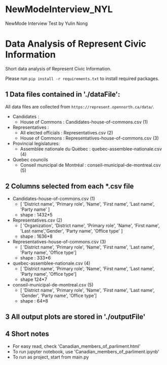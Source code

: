 # NewModeInterview_NYL
NewMode Interview Test by Yulin Nong

# Data Analysis of Represent Civic Information
Short data analysis of Represent Civic Information.

Please run `pip install -r requirements.txt` to install required packages.

## 1 Data files contained in './dataFile':
All data files are collected from `https://represent.opennorth.ca/data/`.
* Candidates : 
	+ House of Commons : Candidates-house-of-commons.csv  (1)
* Representatives : 
	+ All elected officials : Representatives.csv  (2)
	+ House of Commons : Representatives-house-of-commons.csv  (3)
* Provincial legislatures:
	+ Assemblée nationale du Québec : quebec-assemblee-nationale.csv  (4)
* Quebec councils
	+ Conseil municipal de Montréal : conseil-municipal-de-montreal.csv  (5)


## 2 Columns selected from each *.csv file
* Candidates-house-of-commons.csv  (1)
	+ [ 'District name', 'Primary role', 'Name', 'First name', 'Last name', 'Party name' ]
	+ shape : 1432*5
* Representatives.csv  (2)
	+ [ 'Organization', 'District name', 'Primary role', 'Name', 'First name', 'Last name','Gender', 'Party name', 'Office type' ] 
	+ shape : 1636*8
* Representatives-house-of-commons.csv  (3)
	+ [ 'District name', 'Primary role', 'Name', 'First name', 'Last name', 'Party name', 'Office type'] 
	+ shape : 333*6
* quebec-assemblee-nationale.csv  (4)
	+ [ 'District name', 'Primary role', 'Name', 'First name', 'Last name', 'Party name', 'Office type']
	+ shape 124*7
* conseil-municipal-de-montreal.csv  (5)
	+ [ 'District name', 'Primary role', 'Name', 'First name', 'Last name', 'Gender', 'Party name', 'Office type'] 
	+ shape : 64*8

## 3 All output plots are stored in './outputFile'

## 4 Short notes
* For easy read, check 'Canadian_members_of_parliment.html'
* To run jupyter notebook, use 'Canadian_members_of_parliment.ipynb'
* To run as project, start from main.py

